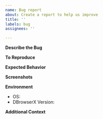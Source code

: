 ```yaml
---
name: Bug report
about: Create a report to help us improve
title: ''
labels: bug
assignees: ''

---
```


<!-- If you have a general question, use the discussions at https://github.com/beakerbrowser/beaker/discussions instead. -->

<!-- NOTE -- Please don't open issues which might indicate that laws (such as copyright) might be broken in your use of our software. While you may be operating within your legal rights with the content, it's hard for us to know at a glance, and so for simplicity it's best to steer clear of legal issues such as copyrighted material. -->

**Describe the Bug**
<!-- A clear and concise description of what the bug is. -->

**To Reproduce**
<!-- Steps to reproduce the behavior:
1. Go to '...'
2. Click on '....'
3. Scroll down to '....'
4. See error
-->

**Expected Behavior**
<!-- A clear and concise description of what you expected to happen. -->

**Screenshots**
<!-- If applicable, add screenshots to help explain your problem. -->

**Environment**
 - OS: <!-- e.g. Windows 10 -->
 - DBrowserX Version: <!-- e.g. 1.0.0-prerelease.3 -->

**Additional Context**
<!-- Add any other context about the problem here. -->
